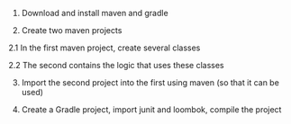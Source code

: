 1. Download and install maven and gradle

2. Create two maven projects

2.1 In the first maven project, create several classes

2.2 The second contains the logic that uses these classes

3. Import the second project into the first using maven (so that it can be used)

4. Create a Gradle project, import junit and loombok, compile the project
